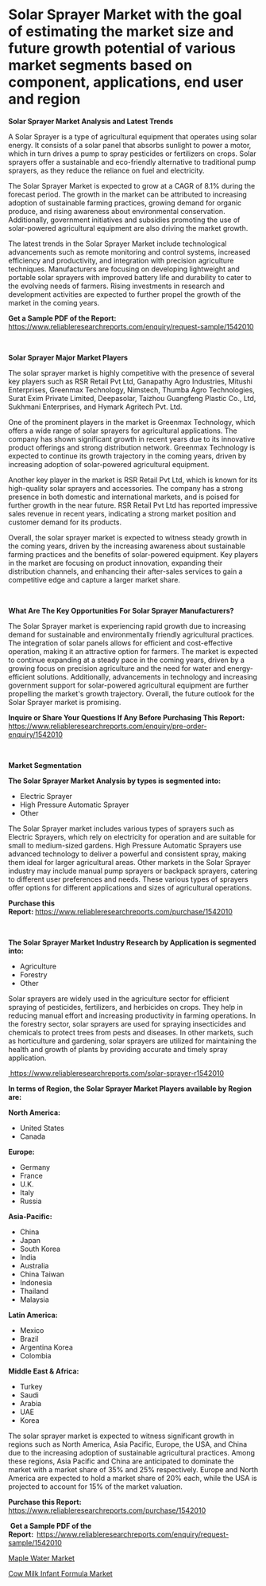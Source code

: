 <p><h1>Solar Sprayer Market with the goal of estimating the market size and future growth potential of various market segments based on component, applications, end user and region</h1></p><p><strong>Solar Sprayer Market Analysis and Latest Trends</strong></p>
<p><p>A Solar Sprayer is a type of agricultural equipment that operates using solar energy. It consists of a solar panel that absorbs sunlight to power a motor, which in turn drives a pump to spray pesticides or fertilizers on crops. Solar sprayers offer a sustainable and eco-friendly alternative to traditional pump sprayers, as they reduce the reliance on fuel and electricity.</p><p>The Solar Sprayer Market is expected to grow at a CAGR of 8.1% during the forecast period. The growth in the market can be attributed to increasing adoption of sustainable farming practices, growing demand for organic produce, and rising awareness about environmental conservation. Additionally, government initiatives and subsidies promoting the use of solar-powered agricultural equipment are also driving the market growth.</p><p>The latest trends in the Solar Sprayer Market include technological advancements such as remote monitoring and control systems, increased efficiency and productivity, and integration with precision agriculture techniques. Manufacturers are focusing on developing lightweight and portable solar sprayers with improved battery life and durability to cater to the evolving needs of farmers. Rising investments in research and development activities are expected to further propel the growth of the market in the coming years.</p></p>
<p><strong>Get a Sample PDF of the Report:&nbsp;</strong> <a href="https://www.reliableresearchreports.com/enquiry/request-sample/1542010">https://www.reliableresearchreports.com/enquiry/request-sample/1542010</a></p>
<p>&nbsp;</p>
<p><strong>Solar Sprayer Major Market Players</strong></p>
<p><p>The solar sprayer market is highly competitive with the presence of several key players such as RSR Retail Pvt Ltd, Ganapathy Agro Industries, Mitushi Enterprises, Greenmax Technology, Nimstech, Thumba Agro Technologies, Surat Exim Private Limited, Deepasolar, Taizhou Guangfeng Plastic Co., Ltd, Sukhmani Enterprises, and Hymark Agritech Pvt. Ltd. </p><p>One of the prominent players in the market is Greenmax Technology, which offers a wide range of solar sprayers for agricultural applications. The company has shown significant growth in recent years due to its innovative product offerings and strong distribution network. Greenmax Technology is expected to continue its growth trajectory in the coming years, driven by increasing adoption of solar-powered agricultural equipment.</p><p>Another key player in the market is RSR Retail Pvt Ltd, which is known for its high-quality solar sprayers and accessories. The company has a strong presence in both domestic and international markets, and is poised for further growth in the near future. RSR Retail Pvt Ltd has reported impressive sales revenue in recent years, indicating a strong market position and customer demand for its products.</p><p>Overall, the solar sprayer market is expected to witness steady growth in the coming years, driven by the increasing awareness about sustainable farming practices and the benefits of solar-powered equipment. Key players in the market are focusing on product innovation, expanding their distribution channels, and enhancing their after-sales services to gain a competitive edge and capture a larger market share.</p></p>
<p>&nbsp;</p>
<p><strong>What Are The Key Opportunities For Solar Sprayer Manufacturers?</strong></p>
<p><p>The Solar Sprayer market is experiencing rapid growth due to increasing demand for sustainable and environmentally friendly agricultural practices. The integration of solar panels allows for efficient and cost-effective operation, making it an attractive option for farmers. The market is expected to continue expanding at a steady pace in the coming years, driven by a growing focus on precision agriculture and the need for water and energy-efficient solutions. Additionally, advancements in technology and increasing government support for solar-powered agricultural equipment are further propelling the market's growth trajectory. Overall, the future outlook for the Solar Sprayer market is promising.</p></p>
<p><strong>Inquire or Share Your Questions If Any Before Purchasing This Report:</strong> <a href="https://www.reliableresearchreports.com/enquiry/pre-order-enquiry/1542010">https://www.reliableresearchreports.com/enquiry/pre-order-enquiry/1542010</a></p>
<p>&nbsp;</p>
<p><strong>Market Segmentation</strong></p>
<p><strong>The Solar Sprayer Market Analysis by types is segmented into:</strong></p>
<p><ul><li>Electric Sprayer</li><li>High Pressure Automatic Sprayer</li><li>Other</li></ul></p>
<p><p>The Solar Sprayer market includes various types of sprayers such as Electric Sprayers, which rely on electricity for operation and are suitable for small to medium-sized gardens. High Pressure Automatic Sprayers use advanced technology to deliver a powerful and consistent spray, making them ideal for larger agricultural areas. Other markets in the Solar Sprayer industry may include manual pump sprayers or backpack sprayers, catering to different user preferences and needs. These various types of sprayers offer options for different applications and sizes of agricultural operations.</p></p>
<p><strong>Purchase this Report:&nbsp;</strong><a href="https://www.reliableresearchreports.com/purchase/1542010">https://www.reliableresearchreports.com/purchase/1542010</a></p>
<p>&nbsp;</p>
<p><strong>The Solar Sprayer Market Industry Research by Application is segmented into:</strong></p>
<p><ul><li>Agriculture</li><li>Forestry</li><li>Other</li></ul></p>
<p><p>Solar sprayers are widely used in the agriculture sector for efficient spraying of pesticides, fertilizers, and herbicides on crops. They help in reducing manual effort and increasing productivity in farming operations. In the forestry sector, solar sprayers are used for spraying insecticides and chemicals to protect trees from pests and diseases. In other markets, such as horticulture and gardening, solar sprayers are utilized for maintaining the health and growth of plants by providing accurate and timely spray application.</p></p>
<p><a href="https://www.reliableresearchreports.com/solar-sprayer-r1542010">&nbsp;https://www.reliableresearchreports.com/solar-sprayer-r1542010</a></p>
<p><strong>In terms of Region, the Solar Sprayer Market Players available by Region are:</strong></p>
<p>
    <p> <strong> North America: </strong>
        <ul>
            <li>United States</li>
            <li>Canada</li>
        </ul>
        </p> 
    <p> <strong> Europe: </strong>
        <ul>
            <li>Germany</li>
            <li>France</li>
            <li>U.K.</li>
            <li>Italy</li>
            <li>Russia</li>
        </ul>
        </p> 
    <p> <strong> Asia-Pacific: </strong>
        <ul>
            <li>China</li>
            <li>Japan</li>
            <li>South Korea</li>
            <li>India</li>
            <li>Australia</li>
            <li>China Taiwan</li>
            <li>Indonesia</li>
            <li>Thailand</li>
            <li>Malaysia</li>
        </ul>
        </p> 
    <p> <strong> Latin America: </strong>
        <ul>
            <li>Mexico</li>
            <li>Brazil</li>
            <li>Argentina Korea</li>
            <li>Colombia</li>
        </ul>
        </p> 
    <p> <strong> Middle East & Africa: </strong>
        <ul>
            <li>Turkey</li>
            <li>Saudi</li>
            <li>Arabia</li>
            <li>UAE</li>
            <li>Korea</li>
        </ul>
    </p>
    </p>
<p><p>The solar sprayer market is expected to witness significant growth in regions such as North America, Asia Pacific, Europe, the USA, and China due to the increasing adoption of sustainable agricultural practices. Among these regions, Asia Pacific and China are anticipated to dominate the market with a market share of 35% and 25% respectively. Europe and North America are expected to hold a market share of 20% each, while the USA is projected to account for 15% of the market valuation.</p></p>
<p><strong>Purchase this Report: </strong><a href="https://www.reliableresearchreports.com/purchase/1542010">https://www.reliableresearchreports.com/purchase/1542010</a></p>
<p>&nbsp;<strong>Get a Sample PDF of the Report:&nbsp;&nbsp;</strong><a href="https://www.reliableresearchreports.com/enquiry/request-sample/1542010">https://www.reliableresearchreports.com/enquiry/request-sample/1542010</a></p>
<p><strong></strong></p>
<p><p><a href="https://github.com/lubmix/Market-Research-Report-List-3/blob/main/maple-water-market.md">Maple Water Market</a></p><p><a href="https://github.com/joannagoyvaerts/Market-Research-Report-List-3/blob/main/cow-milk-infant-formula-market.md">Cow Milk Infant Formula Market</a></p></p>